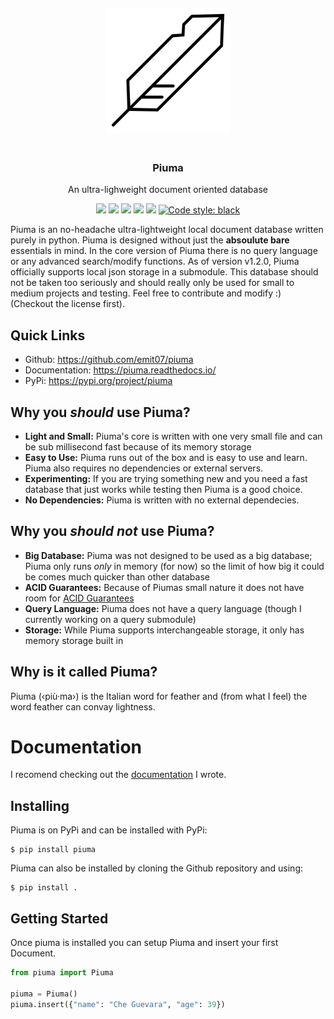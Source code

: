 <div align="center">
	<a href="https://piuma.readthedocs.io/"><img width="200" height="200" style="margin: 20px" src="https://raw.githubusercontent.com/Emit07/piuma/master/logo/piuma.png"></a>
</div>

<span align="center">
	<h3 align="center">Piuma</h3>
	<p align="center">An ultra-lighweight document oriented database</p>
</span>

<div align="center">
	<a href="https://pypi.org/project/piuma/"><img src="https://img.shields.io/pypi/v/piuma"></a>
	<a href="https://github.com/Emit07/piuma/releases/latest"><img src="https://img.shields.io/github/v/tag/emit07/piuma"></a>
	<a href="https://github.com/emit07/piuma/actions"><img src="https://github.com/Emit07/piuma/actions/workflows/ci-workflow.yml/badge.svg"></a>
	<a href="https://piuma.readthedocs.io"><img src="https://readthedocs.org/projects/piuma/badge/?version=latest"></a>
	<a href="https://github.com/Emit07/piuma/blob/master/LICENSE"><img src="https://shields.io/github/license/emit07/piuma"></a>
	<a href="https://github.com/psf/black"><img alt="Code style: black" src="https://img.shields.io/badge/code%20style-black-000000.svg"></a>
</div>

Piuma is an no-headache ultra-lightweight local document database written purely in python. Piuma is designed without just the **absoulute bare** essentials in mind. In the core version of Piuma there is no query language or any advanced search/modify functions. As of version v1.2.0, Piuma officially supports local json storage in a submodule. This database should not be taken too seriously and should really only be used for small to medium projects and testing. Feel free to contribute and modify :) (Checkout the license first).

## Quick Links
* Github: https://github.com/emit07/piuma
* Documentation: https://piuma.readthedocs.io/
* PyPi: https://pypi.org/project/piuma

## Why you *should* use Piuma?
* **Light and Small:** Piuma's core is written with one very small file and can be sub millisecond fast because of its memory storage
* **Easy to Use:** Piuma runs out of the box and is easy to use and learn. Piuma also requires no dependencies or external servers.
* **Experimenting:** If you are trying something new and you need a fast database that just works while testing then Piuma is a good choice.
* **No Dependencies:** Piuma is written with no external dependecies.

## Why you *should not* use Piuma?
* **Big Database:** Piuma was not designed to be used as a big database; Piuma only runs *only* in memory (for now) so the limit of how big it could be comes much quicker than other database
* **ACID Guarantees:** Because of Piumas small nature it does not have room for [ACID Guarantees](https://en.wikipedia.org/wiki/ACID)
* **Query Language:** Piuma does not have a query language (though I currently working on a query submodule)
* **Storage:** While Piuma supports interchangeable storage, it only has memory storage built in

## Why is it called Piuma?

Piuma (‹più·ma›) is the Italian word for feather and (from what I feel) the word feather can convay lightness.

# Documentation

I recomend checking out the [documentation](https://piuma.readthedocs.io/) I wrote.

## Installing

Piuma is on PyPi and can be installed with PyPi:

```
$ pip install piuma
```

Piuma can also be installed by cloning the Github repository and using:

```
$ pip install .
```

## Getting Started 

Once piuma is installed you can setup Piuma and insert your first Document. 

```python
from piuma import Piuma

piuma = Piuma()
piuma.insert({"name": "Che Guevara", "age": 39})
```
